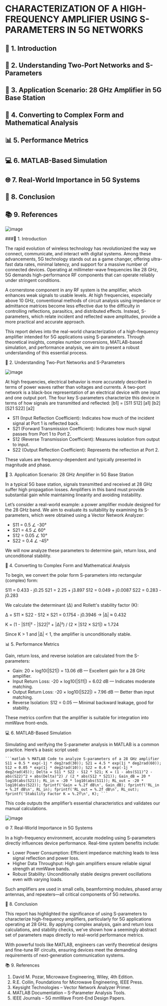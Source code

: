 # CHARACTERIZATION OF A HIGH-FREQUENCY AMPLIFIER USING S-PARAMETERS IN 5G NETWORKS

## 📖 1. Introduction

## 🔬 2. Understanding Two-Port Networks and S-Parameters

## 📡 3. Application Scenario: 28 GHz Amplifier in 5G Base Station

## 📐 4. Converting to Complex Form and Mathematical Analysis

## 📊 5. Performance Metrics

## 💻 6. MATLAB-Based Simulation

## 🌐 7. Real-World Importance in 5G Systems

## 🧾 8. Conclusion

## 📚 9. References


 ![image](https://github.com/user-attachments/assets/9acab39c-26e6-4a03-b917-b4abd47a59fd)

 ###📖 1. Introduction
 
The rapid evolution of wireless technology has revolutionized the way we connect, communicate, and interact with digital systems. Among these advancements, 5G technology stands out as a game changer, offering ultra-fast data rates, minimal latency, and support for a massive number of connected devices. Operating at millimeter-wave frequencies like 28 GHz, 5G demands high-performance RF components that can operate reliably under stringent conditions.

A cornerstone component in any RF system is the amplifier, which enhances weak signals to usable levels. At high frequencies, especially above 10 GHz, conventional methods of circuit analysis using impedance or admittance matrices become less effective due to the difficulty in controlling reflections, parasitics, and distributed effects. Instead, S-parameters, which relate incident and reflected wave amplitudes, provide a more practical and accurate approach.

This report delves into the real-world characterization of a high-frequency amplifier intended for 5G applications using S-parameters. Through theoretical insights, complex number conversions, MATLAB-based simulation, and performance analysis, we aim to present a robust understanding of this essential process.


🔬 2. Understanding Two-Port Networks and S-Parameters

![image](https://github.com/user-attachments/assets/6f3ada22-7f29-4d8d-b9d3-96a483bc8752)

 
At high frequencies, electrical behavior is more accurately described in terms of power waves rather than voltages and currents. A two-port network is a black-box representation of an electrical device with one input and one output port. The four key S-parameters characterize this device in terms of how signals are transmitted and reflected:
[b1]   = [S11 S12] [a1]
[b2]     [S21 S22] [a2]

- S11 (Input Reflection Coefficient): Indicates how much of the incident signal at Port 1 is reflected back.
- S21 (Forward Transmission Coefficient): Indicates how much signal passes from Port 1 to Port 2.
- S12 (Reverse Transmission Coefficient): Measures isolation from output to input.
- S22 (Output Reflection Coefficient): Represents the reflection at Port 2.

These values are frequency-dependent and typically presented in magnitude and phase.


📡 3. Application Scenario: 28 GHz Amplifier in 5G Base Station

In a typical 5G base station, signals transmitted and received at 28 GHz suffer high propagation losses. Amplifiers in this band must provide substantial gain while maintaining linearity and avoiding instability.

Let’s consider a real-world example: a power amplifier module designed for the 28 GHz band. We aim to evaluate its suitability by examining its S-parameters, which were obtained using a Vector Network Analyzer:

- S11 = 0.5 ∠ -30°
- S21 = 4.5 ∠ 60°
- S12 = 0.05 ∠ 10°
- S22 = 0.4 ∠ -45°

We will now analyze these parameters to determine gain, return loss, and unconditional stability.


📐 4. Converting to Complex Form and Mathematical Analysis

To begin, we convert the polar form S-parameters into rectangular (complex) form:

S11 = 0.433 - j0.25
S21 = 2.25 + j3.897
S12 = 0.049 + j0.0087
S22 = 0.283 - j0.283

We calculate the determinant (Δ) and Rollett's stability factor (K):

Δ = S11 × S22 - S12 × S21 = 0.1754 - j0.3946 → |Δ| ≈ 0.432

K = (1 - |S11|² - |S22|² + |Δ|²) / (2 × |S12 × S21|) ≈ 1.724

Since K > 1 and |Δ| < 1, the amplifier is unconditionally stable.


 📊 5. Performance Metrics
 
Gain, return loss, and reverse isolation are calculated from the S-parameters:

- Gain: 20 × log10(|S21|) = 13.06 dB — Excellent gain for a 28 GHz amplifier.
- Input Return Loss: -20 × log10(|S11|) = 6.02 dB — Indicates moderate matching.
- Output Return Loss: -20 × log10(|S22|) = 7.96 dB — Better than input matching.
- Reverse Isolation: S12 = 0.05 — Minimal backward leakage, good for stability.

These metrics confirm that the amplifier is suitable for integration into mmWave front-ends.


💻 6. MATLAB-Based Simulation

Simulating and verifying the S-parameter analysis in MATLAB is a common practice. Here’s a basic script used:

<pre><code>```matlab % MATLAB Code to analyze S-parameters of a 28 GHz amplifier S11 = 0.5 * exp(-1j * deg2rad(30)); S21 = 4.5 * exp(1j * deg2rad(60)); S12 = 0.05 * exp(1j * deg2rad(10)); S22 = 0.4 * exp(-1j * deg2rad(45)); Delta = S11 * S22 - S12 * S21; K = (1 - abs(S11)^2 - abs(S22)^2 + abs(Delta)^2) / (2 * abs(S12 * S21)); Gain_dB = 20 * log10(abs(S21)); RL_in = -20 * log10(abs(S11)); RL_out = -20 * log10(abs(S22)); fprintf('Gain = %.2f dB\n', Gain_dB); fprintf('RL_in = %.2f dB\n', RL_in); fprintf('RL_out = %.2f dB\n', RL_out); fprintf('Stability Factor K = %.2f\n', K); ```</code></pre>

This code outputs the amplifier’s essential characteristics and validates our manual calculations.

![image](https://github.com/user-attachments/assets/27ff9870-d0ee-49f0-b11c-26026a2a1556)

 

🌐 7. Real-World Importance in 5G Systems

In a high-frequency environment, accurate modeling using S-parameters directly influences device performance. Real-time system benefits include:

- Lower Power Consumption: Efficient impedance matching leads to less signal reflection and power loss.
- Higher Data Throughput: High gain amplifiers ensure reliable signal strength at mmWave bands.
- Robust Stability: Unconditionally stable designs prevent oscillations even with varying loads.

Such amplifiers are used in small cells, beamforming modules, phased array antennas, and repeaters—all critical components of 5G networks.

🧾 8. Conclusion

This report has highlighted the significance of using S-parameters to characterize high-frequency amplifiers, particularly for 5G applications operating at 28 GHz. By applying complex analysis, gain and return loss calculations, and stability checks, we’ve shown how a seemingly abstract set of parameters maps directly to real-world performance metrics.

With powerful tools like MATLAB, engineers can verify theoretical designs and fine-tune RF circuits, ensuring devices meet the demanding requirements of next-generation communication systems.


📚 9. References
1. David M. Pozar, Microwave Engineering, Wiley, 4th Edition.
2. R.E. Collin, Foundations for Microwave Engineering, IEEE Press.
3. Keysight Technologies – Vector Network Analyzer Primer.
4. MATLAB Documentation – S-Parameter Analysis Tools.
5. IEEE Journals – 5G mmWave Front-End Design Papers.

